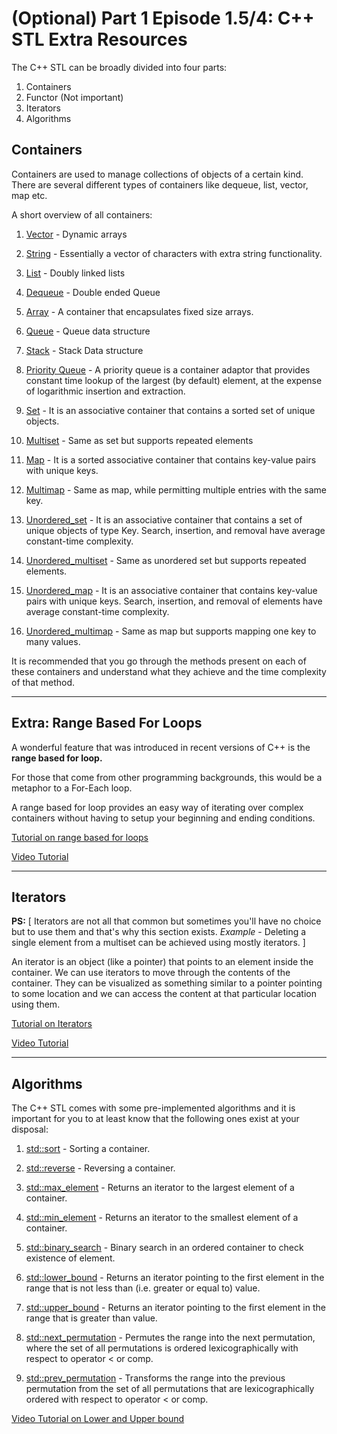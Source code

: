 (Optional) Part 1 Episode 1.5/4: C++ STL Extra Resources
=====

The C++ STL can be broadly divided into four parts:

1. Containers
2. Functor (Not important)
3. Iterators
4. Algorithms

Containers
-----

Containers are used to manage collections of objects of a certain kind. There are several different types of containers like dequeue, list, vector, map etc.

A short overview of all containers:

1. [Vector](https://en.cppreference.com/w/cpp/container/vector) - Dynamic arrays


2. [String](https://en.cppreference.com/w/cpp/string/basic_string) - Essentially a vector of characters with extra string functionality.


3. [List](https://en.cppreference.com/w/cpp/container/list) - Doubly linked lists


4. [Dequeue](https://en.cppreference.com/w/cpp/container/deque) - Double ended Queue


5. [Array](https://en.cppreference.com/w/cpp/container/array) - A container that encapsulates fixed size arrays.


6. [Queue](https://en.cppreference.com/w/cpp/container/queue) - Queue data structure


7. [Stack](https://en.cppreference.com/w/cpp/container/stack) - Stack Data structure


8. [Priority Queue](https://en.cppreference.com/w/cpp/container/priority_queue) - A priority queue is a container adaptor that provides constant time lookup of the largest (by default) element, at the expense of logarithmic insertion and extraction.


9.  [Set](https://en.cppreference.com/w/cpp/container/set) - It is an associative container that contains a sorted set of unique objects.


10. [Multiset](https://en.cppreference.com/w/cpp/container/multiset) - Same as set but supports repeated elements


11. [Map](https://en.cppreference.com/w/cpp/container/map) - It is a sorted associative container that contains key-value pairs with unique keys. 


12. [Multimap](https://en.cppreference.com/w/cpp/container/multimap) - Same as map, while permitting multiple entries with the same key.


13. [Unordered_set](https://en.cppreference.com/w/cpp/container/unordered_set) - It is an associative container that contains a set of unique objects of type Key. Search, insertion, and removal have average constant-time complexity.


14. [Unordered_multiset](https://en.cppreference.com/w/cpp/container/unordered_multiset) - Same as unordered set but supports repeated elements.


15. [Unordered_map](https://en.cppreference.com/w/cpp/container/unordered_map) - It is an associative container that contains key-value pairs with unique keys. Search, insertion, and removal of elements have average constant-time complexity.


16. [Unordered_multimap](https://en.cppreference.com/w/cpp/container/unordered_multimap) - Same as map but supports mapping one key to many values.

It is recommended that you go through the methods present on each of these containers and understand what they achieve and the time complexity of that method.

-----

Extra: Range Based For Loops
-----

A wonderful feature that was introduced in recent versions of C++ is the **range based for loop.**

For those that come from other programming backgrounds, this would be a metaphor to a For-Each loop.

A range based for loop provides an easy way of iterating over complex containers without having to setup your beginning and ending conditions.

[Tutorial on range based for loops](https://www.programiz.com/cpp-programming/ranged-for-loop)

[Video Tutorial](https://www.youtube.com/watch?v=8qrZYjL2jBg)

-----

Iterators
-----

**PS:** [ Iterators are not all that common but sometimes you'll have no choice but to use them and that's why this section exists. *Example* - Deleting a single element from a multiset can be achieved using mostly iterators. ]

An iterator is an object (like a pointer) that points to an element inside the container. We can use iterators to move through the contents of the container. They can be visualized as something similar to a pointer pointing to some location and we can access the content at that particular location using them.

[Tutorial on Iterators](https://www.simplilearn.com/tutorials/cpp-tutorial/iterators-in-cpp)

[Video Tutorial](https://www.youtube.com/watch?v=SgcHcbQ0RCQ)

-----

Algorithms
-----

The C++ STL comes with some pre-implemented algorithms and it is important for you to at least know that the following ones exist at your disposal:

1. [std::sort](https://en.cppreference.com/w/cpp/algorithm/sort) - Sorting a container.
   
2. [std::reverse](https://en.cppreference.com/w/cpp/algorithm/reverse) - Reversing a container.
   
3. [std::max_element](https://en.cppreference.com/w/cpp/algorithm/max_element) - Returns an iterator to the largest element of a container.
   
4. [std::min_element](https://en.cppreference.com/w/cpp/algorithm/min_element) - Returns an iterator to the smallest element of a container.
   
5. [std::binary_search](https://en.cppreference.com/w/cpp/algorithm/binary_search) - Binary search in an ordered container to check existence of element.
   
6. [std::lower_bound](https://en.cppreference.com/w/cpp/algorithm/lower_bound) - Returns an iterator pointing to the first element in the range that is not less than (i.e. greater or equal to) value.
   
7. [std::upper_bound](https://en.cppreference.com/w/cpp/algorithm/upper_bound) - Returns an iterator pointing to the first element in the range that is greater than value.
   
8.  [std::next_permutation](https://en.cppreference.com/w/cpp/algorithm/next_permutation) - Permutes the range into the next permutation, where the set of all permutations is ordered lexicographically with respect to operator < or comp.

9.  [std::prev_permutation](https://en.cppreference.com/w/cpp/algorithm/prev_permutation) - Transforms the range into the previous permutation from the set of all permutations that are lexicographically ordered with respect to operator < or comp.

[Video Tutorial on Lower and Upper bound](https://www.youtube.com/watch?v=Cg7SI0WtmXY)

